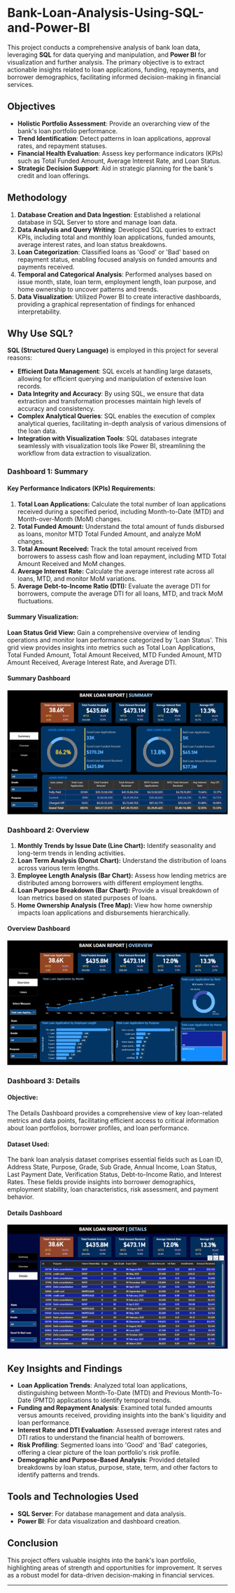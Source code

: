 # Bank-Loan-Analysis-Using-SQL-and-Power-BI
This project conducts a comprehensive analysis of bank loan data, leveraging **SQL** for data querying and manipulation, and **Power BI** for visualization and further analysis. The primary objective is to extract actionable insights related to loan applications, funding, repayments, and borrower demographics, facilitating informed decision-making in financial services.

## Objectives

- **Holistic Portfolio Assessment**: Provide an overarching view of the bank's loan portfolio performance.
- **Trend Identification**: Detect patterns in loan applications, approval rates, and repayment statuses.
- **Financial Health Evaluation**: Assess key performance indicators (KPIs) such as Total Funded Amount, Average Interest Rate, and Loan Status.
- **Strategic Decision Support**: Aid in strategic planning for the bank's credit and loan offerings.


## Methodology

1. **Database Creation and Data Ingestion**: Established a relational database in SQL Server to store and manage loan data.
2. **Data Analysis and Query Writing**: Developed SQL queries to extract KPIs, including total and monthly loan applications, funded amounts, average interest rates, and loan status breakdowns.
3. **Loan Categorization**: Classified loans as 'Good' or 'Bad' based on repayment status, enabling focused analysis on funded amounts and payments received.
4. **Temporal and Categorical Analysis**: Performed analyses based on issue month, state, loan term, employment length, loan purpose, and home ownership to uncover patterns and trends.
5. **Data Visualization**: Utilized Power BI to create interactive dashboards, providing a graphical representation of findings for enhanced interpretability.

## Why Use SQL?

**SQL (Structured Query Language)** is employed in this project for several reasons:

- **Efficient Data Management**: SQL excels at handling large datasets, allowing for efficient querying and manipulation of extensive loan records.
- **Data Integrity and Accuracy**: By using SQL, we ensure that data extraction and transformation processes maintain high levels of accuracy and consistency.
- **Complex Analytical Queries**: SQL enables the execution of complex analytical queries, facilitating in-depth analysis of various dimensions of the loan data.
- **Integration with Visualization Tools**: SQL databases integrate seamlessly with visualization tools like Power BI, streamlining the workflow from data extraction to visualization.

### Dashboard 1: Summary

#### Key Performance Indicators (KPIs) Requirements:

1. **Total Loan Applications:** Calculate the total number of loan applications received during a specified period, including Month-to-Date (MTD) and Month-over-Month (MoM) changes.
2. **Total Funded Amount:** Understand the total amount of funds disbursed as loans, monitor MTD Total Funded Amount, and analyze MoM changes.
3. **Total Amount Received:** Track the total amount received from borrowers to assess cash flow and loan repayment, including MTD Total Amount Received and MoM changes.
4. **Average Interest Rate:** Calculate the average interest rate across all loans, MTD, and monitor MoM variations.
5. **Average Debt-to-Income Ratio (DTI):** Evaluate the average DTI for borrowers, compute the average DTI for all loans, MTD, and track MoM fluctuations.

#### Summary Visualization:

**Loan Status Grid View:** Gain a comprehensive overview of lending operations and monitor loan performance categorized by 'Loan Status'. This grid view provides insights into metrics such as Total Loan Applications, Total Funded Amount, Total Amount Received, MTD Funded Amount, MTD Amount Received, Average Interest Rate, and Average DTI.
#### Summary Dashboard
![Summary Dashboard](/Output/Summary_Page.png)



### Dashboard 2: Overview

1. **Monthly Trends by Issue Date (Line Chart):** Identify seasonality and long-term trends in lending activities.
2. **Loan Term Analysis (Donut Chart):** Understand the distribution of loans across various term lengths.
3. **Employee Length Analysis (Bar Chart):** Assess how lending metrics are distributed among borrowers with different employment lengths.
4. **Loan Purpose Breakdown (Bar Chart):** Provide a visual breakdown of loan metrics based on stated purposes of loans.
5. **Home Ownership Analysis (Tree Map):** View how home ownership impacts loan applications and disbursements hierarchically.

#### Overview Dashboard
![Overview Dashboard](/Output/Overview_Page.png)


### Dashboard 3: Details

#### Objective:

The Details Dashboard provides a comprehensive view of key loan-related metrics and data points, facilitating efficient access to critical information about loan portfolios, borrower profiles, and loan performance.

#### Dataset Used:

The bank loan analysis dataset comprises essential fields such as Loan ID, Address State, Purpose, Grade, Sub Grade, Annual Income, Loan Status, Last Payment Date, Verification Status, Debt-to-Income Ratio, and Interest Rates. These fields provide insights into borrower demographics, employment stability, loan characteristics, risk assessment, and payment behavior.
#### Details Dashboard
![Details Dashboard](/Output/Details.png)



## Key Insights and Findings

- **Loan Application Trends**: Analyzed total loan applications, distinguishing between Month-To-Date (MTD) and Previous Month-To-Date (PMTD) applications to identify temporal trends.
- **Funding and Repayment Analysis**: Examined total funded amounts versus amounts received, providing insights into the bank's liquidity and loan performance.
- **Interest Rate and DTI Evaluation**: Assessed average interest rates and DTI ratios to understand the financial health of borrowers.
- **Risk Profiling**: Segmented loans into 'Good' and 'Bad' categories, offering a clear picture of the loan portfolio's risk profile.
- **Demographic and Purpose-Based Analysis**: Provided detailed breakdowns by loan status, purpose, state, term, and other factors to identify patterns and trends.

## Tools and Technologies Used

- **SQL Server**: For database management and data analysis.
- **Power BI**: For data visualization and dashboard creation.



## Conclusion

This project offers valuable insights into the bank's loan portfolio, highlighting areas of strength and opportunities for improvement. It serves as a robust model for data-driven decision-making in financial services.

---

